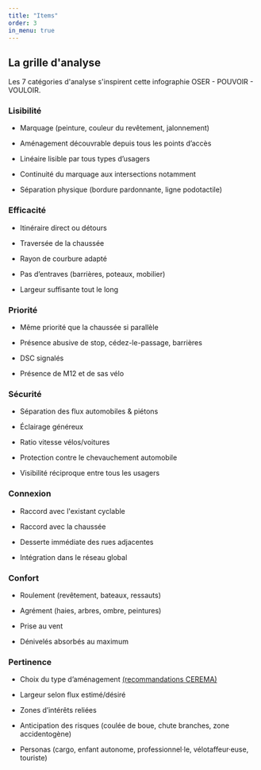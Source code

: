 ```yaml
---
title: "Items"
order: 3
in_menu: true
---
```

## La grille d'analyse

Les 7 catégories d'analyse s'inspirent cette infographie OSER - POUVOIR - VOULOIR.

### Lisibilité

* Marquage (peinture, couleur du revêtement, jalonnement)

* Aménagement découvrable depuis tous les points d’accès

* Linéaire lisible par tous types d’usagers

* Continuité du marquage aux intersections notamment

* Séparation physique (bordure pardonnante, ligne podotactile)


### Efficacité

* Itinéraire direct ou détours

* Traversée de la chaussée

* Rayon de courbure adapté

* Pas d’entraves (barrières, poteaux, mobilier)

* Largeur suffisante tout le long

### Priorité

* Même priorité que la chaussée si parallèle

* Présence abusive de stop, cédez-le-passage, barrières

* DSC signalés

* Présence de M12 et de sas vélo

### Sécurité

* Séparation des flux automobiles & piétons

* Éclairage généreux

* Ratio vitesse vélos/voitures

* Protection contre le chevauchement automobile

* Visibilité réciproque entre tous les usagers

### Connexion

* Raccord avec l'existant cyclable

* Raccord avec la chaussée

* Desserte immédiate des rues adjacentes

* Intégration dans le réseau global

### Confort

* Roulement (revêtement, bateaux, ressauts)

* Agrément (haies, arbres, ombre, peintures)

* Prise au vent

* Dénivelés absorbés au maximum

### Pertinence

- Choix du type d’aménagement [(recommandations CEREMA)](https://www.cerema.fr/fr/actualites/8-recommandations-reussir-votre-piste-cyclable)

- Largeur selon flux estimé/désiré

- Zones d’intérêts reliées

- Anticipation des risques (coulée de boue, chute branches, zone accidentogène)

- Personas (cargo, enfant autonome, professionnel·le, vélotaffeur·euse, touriste) 